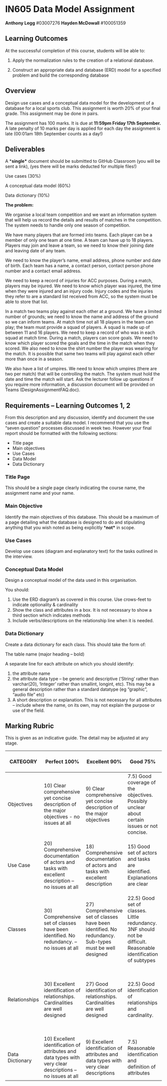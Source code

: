 # IN605 Data Model Assignment

**Anthony Legg** #03007276
**Hayden McDowall** #100051359

## Learning Outcomes

At the successful completion of this course, students will be able to:

1. Apply the normalization rules to the creation of a relational database.

2. Construct an appropriate data and database (ERD) model for a specified problem and build the corresponding database

## Overview

Design use cases and a conceptual data model for the development of a database for a local sports club. This assignment is worth 20% of your final grade. This assignment may be done in pairs.

The assignment has 100 marks.  It is due at **11:59pm Friday 17th September.**  A late penalty of 10 marks per day is applied for each day the assignment is late (00:01am 18th September counts as a day!)

## Deliverables

A ***single\*** document should be submitted to GitHub Classroom (you will be sent a link), (yes there will be marks deducted for multiple files!)

Use cases (30%)

A conceptual data model (60%)

Data dictionary (10%)

**The problem:**

We organise a local team competition and we want an information system that will help us record the details and results of matches in the competition. The system needs to handle only one season of competition.

We have many players that are formed into teams. Each player can be a member of only one team at one time. A team can have up to 18 players. Players may join and leave a team, so we need to know their joining date and leaving date of any team.

We need to know the player’s name, email address, phone number and date of birth. Each team has a name, a contact person, contact person phone number and a contact email address.

We need to keep a record of injuries for ACC purposes. During a match, players may be injured. We need to know which player was injured, the time when they were injured and an injury code. Injury codes and the injuries they refer to are a standard list received from ACC, so the system must be able to store that list.

In a match two teams play against each other at a ground. We have a limited number of grounds; we need to know the name and address of the ground so we can inform teams. At match time not all 18 players in the team can play; the team must provide a squad of players. A squad is made up of between 11 and 16 players. We need to keep a record of who was in each squad at match time. During a match, players can score goals. We need to know which player scored the goals and the time in the match when they scored. We also need to know the shirt number the player was wearing for the match. It is possible that same two teams will play against each other more than once in a season.

We also have a list of umpires. We need to know which umpires (there are two per match) that will be controlling the match. The system must hold the date and time the match will start. Ask the lecturer follow up questions if you require more information, a discussion document will be provided on Teams (DesignAssignmentFAQ.doc). 

## Requirements – Learning Outcomes 1, 2

From this description and any discussion, identify and document the use cases and create a suitable data model. I recommend that you use the “seven question” processes discussed in week two. However your final report should be formatted with the following sections:

- Title page
- Main objectives
- Use Cases
- Data Model
- Data Dictionary

### Title Page

This should be a single page clearly indicating the course name, the assignment name and your name.

### Main Objective

Identify the main objectives of this database. This should be a maximum of a page detailing what the database is designed to do and stipulating anything that you wish noted as being explicitly ***not\*** in scope.

### Use Cases

Develop use cases (diagram and explanatory text) for the tasks outlined in the interview.

### Conceptual Data Model

Design a conceptual model of the data used in this organisation. 

You should:

1. Use the ERD diagram’s as covered in this course. Use crows-feet to indicate optionality & cardinality
2. Show the class and attributes in a box. It is not necessary to show a third section which indicates methods
3. Include verbs/descriptions on the relationship line when it is needed.

### Data Dictionary

Create a data dictionary for each class. This should take the form of:

The table name (major heading – bold)

A separate line for each attribute on which you should identify:

1. the attribute name 
2. the attribute data type – be generic and descriptive (‘String’ rather than varchar(20), ‘Integer’ rather than smallint, longint, etc). This may be a general description rather than a standard datatype (eg “graphic”, “audio file” etc)
3. A short description or explanation. This is not necessary for all attributes – include where the name, on its own, may not explain the purpose or use of the field.

## Marking Rubric

This is given as an indicative guide. The detail may be adjusted at any stage.

| CATEGORY        | Perfect  100%                                                | Excellent  90%                                               | Good  75%                                                    | Satisfactory  55%                                            | Needs  Improvement  30%                                      | Attempted  15%                                    |
| --------------- | ------------------------------------------------------------ | ------------------------------------------------------------ | ------------------------------------------------------------ | ------------------------------------------------------------ | ------------------------------------------------------------ | ------------------------------------------------- |
| Objectives      | 10)  Clear comprehensive yet concise description of the major objectives - no  issues at all | 9) Clear  comprehensive yet concise description of the major objectives | 7.5)  Good coverage of the objectives. Possibly unclear about certain issues or not  concise. | 5.5)  Reasonable description of objectives. Missing or unclear about some issues.  Or not concise | 3) The  objectives were not clearly or adequately described  | 1.5)  Real attempt is evident but is not adequate |
| Use Case        | 20)  Comprehensive documentation of actors and tasks with excellent description –  no issues at all | 18)  Comprehensive documentation of actors and tasks with excellent description | 15)  Good set of actors and tasks are identified. Explanations are clear | 10)  Adequate identification of actors and classes. Some gaps evident.  Descriptions lack completeness | 6)  Insufficient identification of actors, tasks and/or inadequate descriptions | 3) Real  attempt is evident but is not adequate   |
| Classes         | 30)  Comprehensive set of classes have been identified. No redundancy. – no issues  at all | 27)  Comprehensive set of classes have been identified. No redundancy.  Sub-types  must be well designed | 22.5)  Good set of classes. Little redundancy. 3NF should not be difficult.  Reasonable  identification of subtypes | 17)  Reasonable set of classes. Some redundancy. Substantial revision to move to  3NF at Logical level | 10)  Insufficient identification of classes                  | 4.5)  Real attempt is evident but is not adequate |
| Relationships   | 30)  Excellent identification of relationships. Cardinalities are well designed | 27) Good  identification of relationships. Cardinalities are well designed | 22.5)  Good identification of relationships and cardinality. | 17)  Reasonable identification of relationships. Some problems with relationships  and/or cardinality | 10)  Inadequate relationships developed                      | 4.5)  Real attempt is evident but is not adequate |
| Data Dictionary | 10)  Excellent identification of attributes and data types with very clear  descriptions – no issues at all | 9)  Excellent identification of attributes and data types with very clear descriptions | 7.5)  Reasonable identification and definition of attributes | 5.5)  Attributes are adequately identified                   | 3) Poor  selection or definition of attributes               | 1.5)  Real attempt is evident but is not adequate |

 
